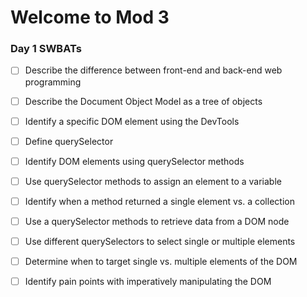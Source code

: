 # Welcome to Mod 3

### Day 1 SWBATs

- [ ] Describe the difference between front-end and back-end web programming
- [ ] Describe the Document Object Model as a tree of objects
- [ ] Identify a specific DOM element using the DevTools
- [ ] Define querySelector
- [ ] Identify DOM elements using querySelector methods
- [ ] Use querySelector methods to assign an element to a variable
- [ ] Identify when a method returned a single element vs. a collection
- [ ] Use a querySelector methods to retrieve data from a DOM node
- [ ] Use different querySelectors to select single or multiple elements
- [ ] Determine when to target single vs. multiple elements of the DOM
- [ ] Identify pain points with imperatively manipulating the DOM

